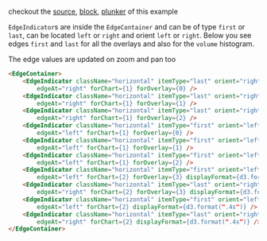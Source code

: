 checkout the [source](https://gist.github.com/rrag/70ea3fe28ad35bf3ed4c), [block](http://bl.ocks.org/rrag/70ea3fe28ad35bf3ed4c), [plunker](http://plnkr.co/edit/gist:70ea3fe28ad35bf3ed4c?p=preview) of this example

`EdgeIndicator`s are inside the `EdgeContainer` and can be of type `first` or `last`, can be located `left` or `right` and orient `left` or `right`. Below you see edges `first` and `last` for all the overlays and also for the `volume` histogram.

The edge values are updated on zoom and pan too

```html
<EdgeContainer>
	<EdgeIndicator className="horizontal" itemType="last" orient="right"
		edgeAt="right" forChart={1} forOverlay={0} />
	<EdgeIndicator className="horizontal" itemType="last" orient="right"
		edgeAt="right" forChart={1} forOverlay={1} />
	<EdgeIndicator className="horizontal" itemType="last" orient="right"
		edgeAt="right" forChart={1} forOverlay={2} />
	<EdgeIndicator className="horizontal" itemType="first" orient="left"
		edgeAt="left" forChart={1} forOverlay={0} />
	<EdgeIndicator className="horizontal" itemType="first" orient="left"
		edgeAt="left" forChart={1} forOverlay={1} />
	<EdgeIndicator className="horizontal" itemType="first" orient="left"
		edgeAt="left" forChart={1} forOverlay={2} />
	<EdgeIndicator className="horizontal" itemType="first" orient="left"
		edgeAt="left" forChart={2} forOverlay={3} displayFormat={d3.format(".4s")} />
	<EdgeIndicator className="horizontal" itemType="last" orient="right"
		edgeAt="right" forChart={2} forOverlay={3} displayFormat={d3.format(".4s")} />
	<EdgeIndicator className="horizontal" itemType="first" orient="left"
		edgeAt="left" forChart={2} displayFormat={d3.format(".4s")} />
	<EdgeIndicator className="horizontal" itemType="last" orient="right"
		edgeAt="right" forChart={2} displayFormat={d3.format(".4s")} />
</EdgeContainer>
```